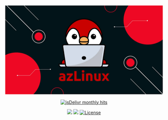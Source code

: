 <div align="center">

[![](v1/images/9362274/raw.webp)](https://azlinux.fr/)

[![jsDelivr monthly hits](https://data.jsdelivr.com/v1/package/gh/baptiste313/azlinux/badge)](https://cdn.jsdelivr.net/gh/baptiste313/azlinux@master/v1/images/)

[![](https://img.shields.io/website.svg?down_color=red&down_message=down&up_color=green&up_message=up&url=https://azlinux.fr&style=for-the-badge)](https://azlinux.fr/)
[![](https://img.shields.io/discord/935805859840290876?color=5865F2&label=discord&style=for-the-badge)](https://discord.gg/a7fFfg2j2k)
[![License](https://img.shields.io/github/license/baptiste313/azlinux?style=for-the-badge)](https://unlicense.org/)

</div>
